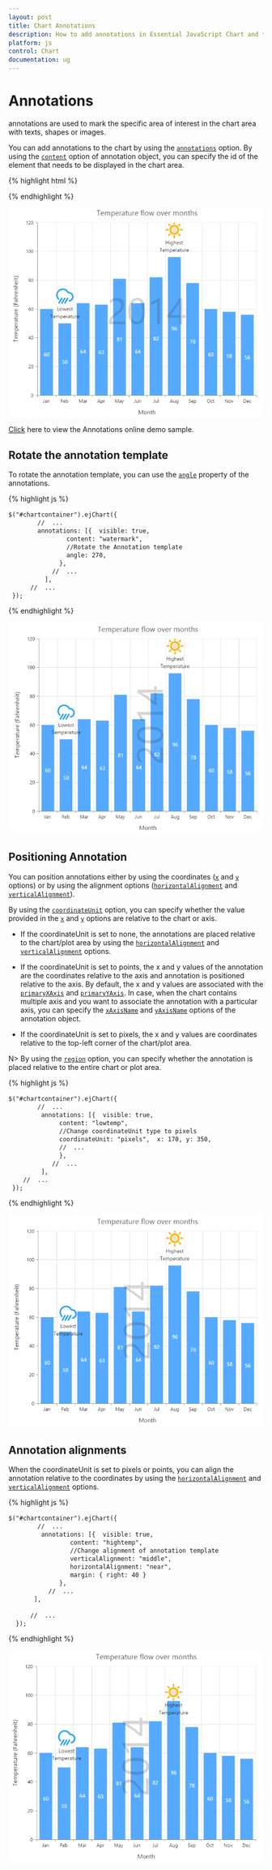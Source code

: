 ```yaml
---
layout: post
title: Chart Annotations 
description: How to add annotations in Essential JavaScript Chart and the different options available to customize its position. 
platform: js
control: Chart
documentation: ug
---
```


# Annotations

annotations are used to mark the specific area of interest in the chart area with texts, shapes or images. 

You can add annotations to the chart by using the [`annotations`](../api/ejchart#members:annotations) option. By using the [`content`](../api/ejchart#members:annotations-content) option of annotation object, you can specify the id of the element that needs to be displayed in the chart area.

{% highlight html %}

<body>
  <div id="chartcontainer"></div> 
              
  <div id= "watermark" style="font-size:100px; display:none">2014</div>
  <script>
   $("#chartcontainer").ejChart({

            //  ...
            annotations: [
                //Add Annotation content here
	              { visible: true, content: "watermark", opacity: 0.2, region: "series" }
                //  ...
           ],             
        //  ...
   });
  </script>
</body>


{% endhighlight %}


![](/js/Chart/Annotations_images/Annotations_img1.png)


[Click](http://js.syncfusion.com/demos/web/#!/azure/chart/chartcustomization/annotations) here to view the Annotations online demo sample.


## Rotate the annotation template

To rotate the annotation template, you can use the [`angle`](../api/ejchart#members:annotations-angle) property of the annotations. 

{% highlight js %}


    $("#chartcontainer").ejChart({
            //  ...
            annotations: [{  visible: true, 
                    content: "watermark", 
                    //Rotate the Annotation template
                    angle: 270,
                  },
                //  ...
              ],             
          //  ...
     });


{% endhighlight %}


![](/js/Chart/Annotations_images/Annotations_img2.png)

## Positioning Annotation

You can position annotations either by using the coordinates ([`x`](../api/ejchart#members:annotations-x) and [`y`](../api/ejchart#members:annotations-y) options) or by using the alignment options ([`horizontalAlignment`](../api/ejchart#members:annotations-horizontalalignment) and [`verticalAlignment`](../api/ejchart#members:annotations-verticalalignment)).

By using the [`coordinateUnit`](../api/ejchart#members:annotations-coordinateunit) option, you can specify whether the value provided in the [`x`](../api/ejchart#members:annotations-x) and [`y`](../api/ejchart#members:annotations-y) options are relative to the chart or axis.

* If the coordinateUnit is set to none, the annotations are placed relative to the chart/plot area by using the [`horizontalAlignment`](../api/ejchart#members:annotations-horizontalalignment) and [`verticalAlignment`](../api/ejchart#members:annotations-verticalalignment) options.

* If the coordinateUnit is set to points, the x and y values of the annotation are the coordinates relative to the axis and annotation is positioned relative to the axis. By default, the x and y values are associated with the [`primaryXAxis`](../api/ejchart#members:annotations-primaryxaxis) and [`primaryYAxis`](../api/ejchart#members:annotations-primaryyaxis). In case, when the chart contains multiple axis and you want to associate the annotation with a particular axis, you can specify the [`xAxisName`](../api/ejchart#members:annotations-xaxisname) and [`yAxisName`](../api/ejchart#members:annotations-yaxisname) options of the annotation object.

* If the coordinateUnit is set to pixels, the x and y values are coordinates relative to the top-left corner of the chart/plot area.   

N> By using the [`region`](../api/ejchart#members:annotations-region) option, you can specify whether the annotation is placed relative to the entire chart or plot area.

{% highlight js %}


    $("#chartcontainer").ejChart({
            //  ...
             annotations: [{  visible: true, 
                  content: "lowtemp", 
                  //Change coordinateUnit type to pixels
                  coordinateUnit: "pixels",  x: 170, y: 350,   
                  //  ...
                  },
                //  ...
             ],  
        //  ...
     });


{% endhighlight %}


![](/js/Chart/Annotations_images/Annotations_img3.png)


## Annotation alignments

When the coordinateUnit is set to pixels or points, you can align the annotation relative to the coordinates by using the [`horizontalAlignment`](../api/ejchart#members:annotations-horizontalalignment) and [`verticalAlignment`](../api/ejchart#members:annotations-verticalalignment) options. 

{% highlight js %}


    $("#chartcontainer").ejChart({
            //  ...
             annotations: [{  visible: true, 
                     content: "hightemp", 
                     //Change alignment of annotation template
                     verticalAlignment: "middle",
                     horizontalAlignment: "near",
                     margin: { right: 40 }                          
                  },                                
               //  ...
           ],             

          //  ...
      });


{% endhighlight %}


![](/js/Chart/Annotations_images/Annotations_img4.png)
